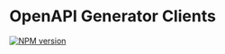 # OpenAPI Generator Clients

[![NPM version](https://img.shields.io/npm/v/openapi-generator-clients?color=a1b858&label=)](https://www.npmjs.com/package/openapi-generator-clients)
